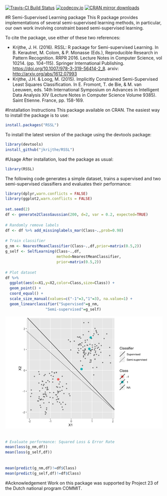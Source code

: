 <!-- README.md is generated from README.Rmd. Please edit that file -->
[![Travis-CI Build
Status](https://travis-ci.org/jkrijthe/RSSL.png?branch=master)](https://travis-ci.org/jkrijthe/RSSL)
[![codecov.io](https://codecov.io/github/jkrijthe/RSSL/coverage.svg?branch=master)](https://codecov.io/github/jkrijthe/RSSL?branch=master)
[![CRAN mirror
downloads](http://cranlogs.r-pkg.org/badges/RSSL)](https://cran.r-project.org/package=RSSL)

\#R Semi-Supervised Learning package This R package provides
implementations of several semi-supervised learning methods, in
particular, our own work involving constraint based semi-supervised
learning.

To cite the package, use either of these two references:

-   Krijthe, J. H. (2016). RSSL: R package for Semi-supervised Learning.
    In B. Kerautret, M. Colom, & P. Monasse (Eds.), Reproducible
    Research in Pattern Recognition. RRPR 2016. Lecture Notes in
    Computer Science, vol 10214. (pp. 104–115). Springer International
    Publishing.
    <a href="https://doi.org/10.1007/978-3-319-56414-2_8" class="uri">https://doi.org/10.1007/978-3-319-56414-2_8</a>.
    arxiv:
    <a href="http://arxiv.org/abs/1612.07993" class="uri">http://arxiv.org/abs/1612.07993</a>
-   Krijthe, J.H. & Loog, M. (2015). Implicitly Constrained
    Semi-Supervised Least Squares Classification. In E. Fromont, T. de
    Bie, & M. van Leeuwen, eds. 14th International Symposium on Advances
    in Intelligent Data Analysis XIV (Lecture Notes in Computer Science
    Volume 9385). Saint Etienne. France, pp. 158-169.

\#Installation Instructions This package available on CRAN. The easiest
way to install the package is to use:

``` r
install.packages("RSSL")
```

To install the latest version of the package using the devtools package:

``` r
library(devtools)
install_github("jkrijthe/RSSL")
```

\#Usage After installation, load the package as usual:

``` r
library(RSSL)
```

The following code generates a simple dataset, trains a supervised and
two semi-supervised classifiers and evaluates their performance:

``` r
library(dplyr,warn.conflicts = FALSE)
library(ggplot2,warn.conflicts = FALSE)

set.seed(2)
df <- generate2ClassGaussian(200, d=2, var = 0.2, expected=TRUE)

# Randomly remove labels
df <- df %>% add_missinglabels_mar(Class~.,prob=0.98) 

# Train classifier
g_nm <- NearestMeanClassifier(Class~.,df,prior=matrix(0.5,2))
g_self <- SelfLearning(Class~.,df,
                       method=NearestMeanClassifier,
                       prior=matrix(0.5,2))

# Plot dataset
df %>% 
  ggplot(aes(x=X1,y=X2,color=Class,size=Class)) +
  geom_point() +
  coord_equal() +
  scale_size_manual(values=c("-1"=3,"1"=3), na.value=1) +
  geom_linearclassifier("Supervised"=g_nm,
                  "Semi-supervised"=g_self)
```

![](tools/example-1.png)

``` r

# Evaluate performance: Squared Loss & Error Rate
mean(loss(g_nm,df))
mean(loss(g_self,df))


mean(predict(g_nm,df)!=df$Class)
mean(predict(g_self,df)!=df$Class)
```

\#Acknowledgement Work on this package was supported by Project 23 of
the Dutch national program COMMIT.
